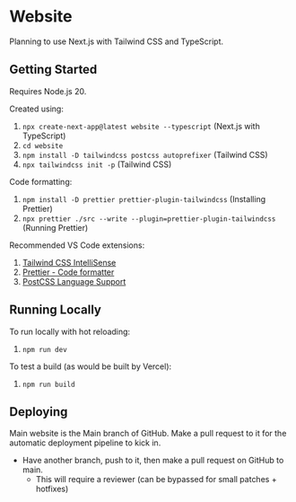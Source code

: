 # Website

Planning to use Next.js with Tailwind CSS and TypeScript.

## Getting Started

Requires Node.js 20.

Created using:

1. `npx create-next-app@latest website --typescript` (Next.js with TypeScript)
1. `cd website`
1. `npm install -D tailwindcss postcss autoprefixer` (Tailwind CSS)
1. `npx tailwindcss init -p` (Tailwind CSS)

Code formatting:

1. `npm install -D prettier prettier-plugin-tailwindcss` (Installing Prettier)
1. `npx prettier ./src --write --plugin=prettier-plugin-tailwindcss` (Running
   Prettier)

Recommended VS Code extensions:

1. [Tailwind CSS IntelliSense](https://marketplace.visualstudio.com/items?itemName=bradlc.vscode-tailwindcss)
1. [Prettier - Code formatter](https://marketplace.visualstudio.com/items?itemName=esbenp.prettier-vscode)
1. [PostCSS Language Support](https://marketplace.visualstudio.com/items?itemName=csstools.postcss)

## Running Locally

To run locally with hot reloading:

1. `npm run dev`

To test a build (as would be built by Vercel):

1. `npm run build`

## Deploying

Main website is the Main branch of GitHub. Make a pull request to it for the automatic deployment pipeline to kick in.

- Have another branch, push to it, then make a pull request on GitHub to main. 
  - This will require a reviewer (can be bypassed for small patches + hotfixes)

